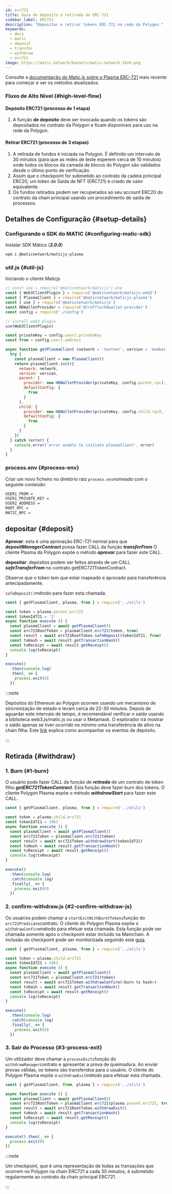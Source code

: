 ```yaml
---
id: erc721
title: Guia de depósito e retirada de ERC-721
sidebar_label: ERC721
description: "Depositar e retirar tokens ERC-721 na rede da Polygon."
keywords:
  - docs
  - matic
  - deposit
  - transfer
  - withdraw
  - erc721
image: https://matic.network/banners/matic-network-16x9.png
---
```


Consulte a [documentação do Matic.js sobre o Plasma ERC-721](https://maticnetwork.github.io/matic.js/docs/plasma/erc721/) mais recente para começar e ver os métodos atualizados.

### Fluxo de Alto Nível {#high-level-flow}

#### **Depósito ERC721 (processo de 1 etapa)**

1. A função **de depósito** deve ser invocada quando os tokens são depositados no contrato da Polygon e ficam disponíveis para uso na rede da Polygon.

#### **Retirar ERC721 (processo de 3 etapas)**

1. A retirada de fundos é iniciada na Polygon. É definido um intervalo de 30 minutos (para que as redes de teste esperem cerca de 10 minutos) onde todos os blocos da camada de blocos do Polygon são validados desde o último ponto de verificação.
2. Assim que o checkpoint for submetido ao contrato da cadeia principal ERC20, um token de Saída de NFT (ERC721) é criado de valor equivalente.
3. Os fundos retirados podem ser recuperados ao seu account ERC20 do contrato da chain principal usando um procedimento de saída de processos.

## Detalhes de Configuração {#setup-details}

### Configurando o SDK do MATIC {#configuring-matic-sdk}

Instalar SDK Mático (**_3.0.0_**)

```bash
npm i @maticnetwork/maticjs-plasma
```

### util.js {#util-js}

Iniciando o cliente Maticjs

```js
// const use = require('@maticnetwork/maticjs').use
const { Web3ClientPlugin } = require('@maticnetwork/maticjs-web3')
const { PlasmaClient } = require('@maticnetwork/maticjs-plasma')
const { use } = require('@maticnetwork/maticjs')
const HDWalletProvider = require('@truffle/hdwallet-provider')
const config = require('./config')

// install web3 plugin
use(Web3ClientPlugin)

const privateKey = config.user1.privateKey
const from = config.user1.address

async function getPlasmaClient (network = 'testnet', version = 'mumbai') {
  try {
    const plasmaClient = new PlasmaClient()
    return plasmaClient.init({
      network: network,
      version: version,
      parent: {
        provider: new HDWalletProvider(privateKey, config.parent.rpc),
        defaultConfig: {
          from
        }
      },
      child: {
        provider: new HDWalletProvider(privateKey, config.child.rpc),
        defaultConfig: {
          from
        }
      }
    })
  } catch (error) {
    console.error('error unable to initiate plasmaClient', error)
  }
}
```

### process.env {#process-env}

Criar um novo ficheiro no diretório raiz `process.env`nomeado com o seguinte conteúdo:

```bash
USER1_FROM =
USER1_PRIVATE_KEY =
USER2_ADDRESS =
ROOT_RPC =
MATIC_RPC =
```

## depositar {#deposit}

**Aprovar**: esta é uma aprovação ERC-721 normal para que **_depositManagerContract_** possa fazer CALL da função **_transferFrom_** O cliente Plasma da Polygon expõe o método **_aprovar_** para fazer este CALL.

**depositar**: depósitos podem ser feitos através de um CALL **_safeTransferFrom_** no contrato getERC721TokenContract.

Observe que o token tem que estar mapeado e aprovado para transferência antecipadamente.

`safeDeposit()`método para fazer esta chamada.

```js
const { getPlasmaClient, plasma, from } = require('../utils')

const token = plasma.parent.erc721
const tokenId721 = '2'
async function execute () {
  const plasmaClient = await getPlasmaClient()
  const erc721RootToken = plasmaClient.erc721(token, true)
  const result = await erc721RootToken.safeDeposit(tokenId721, from)
  const txHash = await result.getTransactionHash()
  const txReceipt = await result.getReceipt()
  console.log(txReceipt)
}

execute()
  .then(console.log)
  .then(_ => {
    process.exit(0)
  })

```

:::note

Depósitos do Ethereum ao Polygon ocorrem usando um mecanismo de sincronização de estado e levam cerca de 22-30 minutos. Depois de aguardar este intervalo de tempo, é recomendável verificar o saldo usando a biblioteca web3.js/matic.js ou usar o Metamask. O explorador irá mostrar o saldo apenas se tiver ocorrido no mínimo uma transferência de ativo na chain filha. Este [link](/docs/develop/ethereum-polygon/plasma/deposit-withdraw-event-plasma) explica como acompanhar os eventos de depósito.

:::

## Retirada {#withdraw}

### 1. Burn {#1-burn}

O usuário pode fazer CALL da função de **_retirada_** de um contrato de token filho **_getERC721TokenContract_**. Esta função deve fazer burn dos tokens. O cliente Polygon Plasma expõe o método **_withdrawStart_** para fazer este CALL.

```js
const { getPlasmaClient, plasma, from } = require('../utils')

const token = plasma.child.erc721
const tokenId721 = 1963
async function execute () {
  const plasmaClient = await getPlasmaClient()
  const erc721Token = plasmaClient.erc721(token)
  const result = await erc721Token.withdrawStart(tokenId721)
  const txHash = await result.getTransactionHash()
  const txReceipt = await result.getReceipt()
  console.log(txReceipt)
}

execute()
  .then(console.log)
  .catch(console.log)
  .finally(_ => {
    process.exit(0)
  })
```

### 2. confirm-withdraw.js {#2-confirm-withdraw-js}

Os usuários podem chamar a `startExitWithBurntTokens`função do `erc721Predicate`contrato. O cliente do Polygon Plasma expõe o `withdrawConfirm`método para efetuar esta chamada. Esta função pode ser chamada somente após o checkpoint estar incluído na Mainchain. A inclusão do checkpoint pode ser monitorizada seguindo este [guia](/docs/develop/ethereum-polygon/plasma/deposit-withdraw-event-plasma#checkpoint-events).


```js
const { getPlasmaClient, plasma, from } = require('../utils')

const token = plasma.child.erc721
const tokenId721 = 1963
async function execute () {
  const plasmaClient = await getPlasmaClient()
  const erc721Token = plasmaClient.erc721(token)
  const result = await erc721Token.withdrawConfirm(<burn tx hash>)
  const txHash = await result.getTransactionHash()
  const txReceipt = await result.getReceipt()
  console.log(txReceipt)
}

execute()
  .then(console.log)
  .catch(console.log)
  .finally(_ => {
    process.exit(0)
  })
```

### 3. Sair do Processo {#3-process-exit}

Um utilizador deve chamar a `processExits`função do `withdrawManager`contrato e apresentar a prova de queimadura. Ao enviar provas válidas, os tokens são transferidos para o usuário. O cliente do Polygon Plasma expõe o `withdrawExit`método para efetuar esta chamada.

```js
const { getPlasmaClient, from, plasma } = require('../utils')

async function execute () {
  const plasmaClient = await getPlasmaClient()
  const erc721RootToken = plasmaClient.erc721(plasma.parent.erc721, true)
  const result = await erc721RootToken.withdrawExit()
  const txHash = await result.getTransactionHash()
  const txReceipt = await result.getReceipt()
  console.log(txReceipt)
}

execute().then(_ => {
  process.exit(0)
})
```

:::note

Um checkpoint, que é uma representação de todas as transações que ocorrem no Polygon na chain ERC721 a cada 30 minutos, é submetido regularmente ao contrato da chain principal ERC721.

:::
